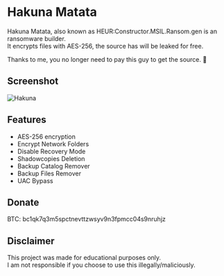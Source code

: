 # Hakuna Matata
Hakuna Matata, also known as HEUR:Constructor.MSIL.Ransom.gen is an ransomware builder.  
It encrypts files with AES-256, the source has will be leaked for free.  

Thanks to me, you no longer need to pay this guy to get the source. 🤣

## Screenshot
![Hakuna](https://github.com/user-attachments/assets/fa5533cb-8070-48e2-95e3-5e60a61b255b)

## Features
- AES-256 encryption
- Encrypt Network Folders
- Disable Recovery Mode
- Shadowcopies Deletion
- Backup Catalog Remover
- Backup Files Remover
- UAC Bypass

## Donate
BTC: bc1qk7q3m5spctnevttzwsyv9n3fpmcc04s9nruhjz

## Disclaimer
This project was made for educational purposes only.  
I am not responsible if you choose to use this illegally/maliciously.  
